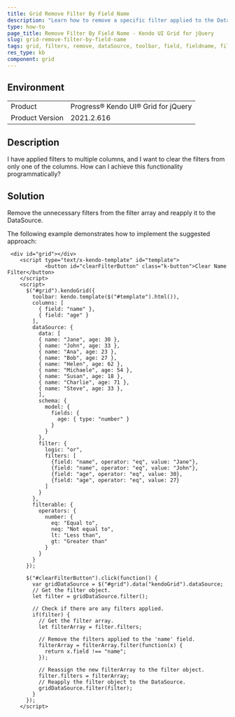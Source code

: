 ```yaml
---
title: Grid Remove Filter By Field Name
description: "Learn how to remove a specific filter applied to the DataSource of Kendo UI Grid."
type: how-to
page_title: Remove Filter By Field Name - Kendo UI Grid for jQuery
slug: grid-remove-filter-by-field-name
tags: grid, filters, remove, dataSource, toolbar, field, fieldname, filter
res_type: kb
component: grid
---
```


## Environment

<table>
 <tr>
  <td>Product</td>
  <td>Progress® Kendo UI® Grid for jQuery</td> 
 </tr>
 <tr>
  <td>Product Version</td>
  <td>2021.2.616</td>
 </tr>
</table>


## Description

I have applied filters to multiple columns, and I want to clear the filters from only one of the columns. How can I achieve this functionality programmatically?

## Solution

Remove the unnecessary filters from the filter array and reapply it to the DataSource.

The following example demonstrates how to implement the suggested approach:

```dojo
 <div id="grid"></div>
    <script type="text/x-kendo-template" id="template">
            <button id="clearFilterButton" class="k-button">Clear Name Filter</button>
    </script>
    <script>
      $("#grid").kendoGrid({
        toolbar: kendo.template($("#template").html()),
        columns: [
          { field: "name" },
          { field: "age" }
        ],
        dataSource: {
          data: [
          { name: "Jane", age: 30 }, 
          { name: "John", age: 33 },
          { name: "Ana", age: 23 },
          { name: "Bob", age: 27 },
          { name: "Helen", age: 62 },
          { name: "Michaele", age: 54 },
          { name: "Susan", age: 18 },
          { name: "Charlie", age: 71 },
          { name: "Steve", age: 33 },
          ],
          schema: {
            model: {
              fields: {
                age: { type: "number" }
              }
            }
          },
          filter: {
            logic: "or",
            filters: [
              {field: "name", operator: "eq", value: "Jane"},
              {field: "name", operator: "eq", value: "John"},
              {field: "age", operator: "eq", value: 30},
              {field: "age", operator: "eq", value: 27}
            ]
          }
        },
        filterable: {
          operators: {
            number: {
              eq: "Equal to",
              neq: "Not equal to",
              lt: "Less than",
              gt: "Greater than"
            }
          }
        }
      });

      $("#clearFilterButton").click(function() {
        var gridDataSource = $("#grid").data("kendoGrid").dataSource;
        // Get the filter object.
        let filter = gridDataSource.filter();
        
        // Check if there are any filters applied.
        if(filter) {
          // Get the filter array.
          let filterArray = filter.filters;
          
          // Remove the filters applied to the 'name' field.
          filterArray = filterArray.filter(function(x) {
            return x.field !== "name";
          });
          
          // Reassign the new filterArray to the filter object.
          filter.filters = filterArray;
          // Reapply the filter object to the DataSource.
          gridDataSource.filter(filter);
        }
      });
    </script>
```
